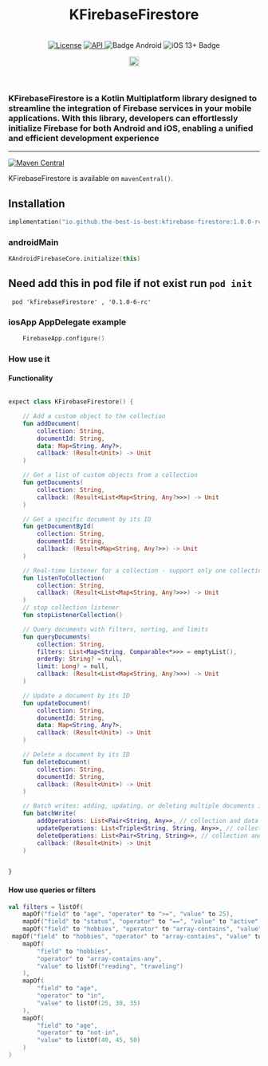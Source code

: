 <h1 align="center">KFirebaseFirestore</h1><br>
<div align="center">
<a href="https://opensource.org/licenses/Apache-2.0"><img alt="License" src="https://img.shields.io/badge/License-Apache%202.0-blue.svg"/></a>
<a href="https://android-arsenal.com/api?level=21" rel="nofollow">
    <img alt="API" src="https://img.shields.io/badge/API-21%2B-brightgreen.svg?style=flat" style="max-width: 100%;">
</a>
  <img src="https://img.shields.io/badge/Platform-Android-brightgreen.svg?logo=android" alt="Badge Android" />
  <img src="https://img.shields.io/badge/iOS-13%2B-blue.svg?logo=apple" alt="iOS 13+ Badge" />

<a href="https://github.com/the-best-is-best/"><img alt="Profile" src="https://img.shields.io/badge/github-%23181717.svg?&style=for-the-badge&logo=github&logoColor=white" height="20"/></a>
</div>

<br>

### KFirebaseFirestore is a Kotlin Multiplatform library designed to streamline the integration of Firebase services in your mobile applications. With this library, developers can effortlessly initialize Firebase for both Android and iOS, enabling a unified and efficient development experience

<hr>

[![Maven Central](https://img.shields.io/maven-central/v/io.github.the-best-is-best/kfirebase-messaging)](https://central.sonatype.com/artifact/io.github.the-best-is-best/kfirebase-firestore)

KFirebaseFirestore is available on `mavenCentral()`.

## Installation

```kotlin
implementation("io.github.the-best-is-best:kfirebase-firestore:1.0.0-rc1")
```

### androidMain

```kotlin
KAndroidFirebaseCore.initialize(this)
```

## Need add this in pod file if not exist run ` pod init `

```pod
 pod 'kfirebaseFirestore' , '0.1.0-6-rc'
```

### iosApp AppDelegate example

```swift
    FirebaseApp.configure()
```

### How use it

#### Functionality

```kotlin

expect class KFirebaseFirestore() {

    // Add a custom object to the collection
    fun addDocument(
        collection: String,
        documentId: String,
        data: Map<String, Any?>,
        callback: (Result<Unit>) -> Unit
    )

    // Get a list of custom objects from a collection
    fun getDocuments(
        collection: String,
        callback: (Result<List<Map<String, Any?>>>) -> Unit
    )

    // Get a specific document by its ID
    fun getDocumentById(
        collection: String,
        documentId: String,
        callback: (Result<Map<String, Any?>>) -> Unit
    )

    // Real-time listener for a collection - support only one collection
    fun listenToCollection(
        collection: String,
        callback: (Result<List<Map<String, Any?>>>) -> Unit
    )
    // stop collection listener
    fun stopListenerCollection()

    // Query documents with filters, sorting, and limits
    fun queryDocuments(
        collection: String,
        filters: List<Map<String, Comparable<*>>> = emptyList(),
        orderBy: String? = null,
        limit: Long? = null,
        callback: (Result<List<Map<String, Any?>>>) -> Unit
    )

    // Update a document by its ID
    fun updateDocument(
        collection: String,
        documentId: String,
        data: Map<String, Any?>,
        callback: (Result<Unit>) -> Unit
    )

    // Delete a document by its ID
    fun deleteDocument(
        collection: String,
        documentId: String,
        callback: (Result<Unit>) -> Unit
    )

    // Batch writes: adding, updating, or deleting multiple documents in a single operation
    fun batchWrite(
        addOperations: List<Pair<String, Any>>, // collection and data
        updateOperations: List<Triple<String, String, Any>>, // collection, documentId, data
        deleteOperations: List<Pair<String, String>>, // collection and documentId
        callback: (Result<Unit>) -> Unit
    )


}


```

#### How use queries or filters

```kotlin
val filters = listOf(
    mapOf("field" to "age", "operator" to ">=", "value" to 25),
    mapOf("field" to "status", "operator" to "==", "value" to "active"),
    mapOf("field" to "hobbies", "operator" to "array-contains", "value" to "reading")
 mapOf("field" to "hobbies", "operator" to "array-contains", "value" to "reading"), // Array contains
    mapOf(
        "field" to "hobbies", 
        "operator" to "array-contains-any", 
        "value" to listOf("reading", "traveling")                                      // Array contains any
    ),
    mapOf(
        "field" to "age", 
        "operator" to "in", 
        "value" to listOf(25, 30, 35)                                                  // In (set operation)
    ),
    mapOf(
        "field" to "age", 
        "operator" to "not-in", 
        "value" to listOf(40, 45, 50)                                                  // Not in (set operation)
    )
)

````
